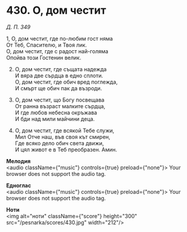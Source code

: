 # 430. О, дом честит

_Д. П. 349_

1, О, дом честит, где по-любим гост няма  
От Теб, Спасителю, и Твоя лик.  
О, дом честит, где с радост най-голяма  
Опойва този Гостенин велик.  

2. О, дом честит, где същата надежда  
И вяра две сърдца в едно сплоти.  
О, дом честит, где обич вред поглежда,  
И смърт ще обич пак да възроди.  

3. О, дом честит, що Богу посвещава  
От ранна възраст малките сърдца,  
И где любов небесна окръжава  
И бди над мили майчини деца.  

4. О, дом честит, где всякой Тебе служи,  
Мил Отче наш, във своя кът смирен,  
Где всяко дело обич света движи,  
И цял живот е в Теб преобразен. Амин.

**Мелодия**  
<audio className={"music"} controls={true} preload={"none"}>
    <source src="/pesnarka/mp3/430.mp3" type="audio/mpeg"/>
    Your browser does not support the audio tag.
</audio>

**Едноглас**  
<audio className={"music"} controls={true} preload={"none"}>
    <source src="/pesnarka/transp/430.mp3" type="audio/mpeg"/>
    Your browser does not support the audio tag.
</audio>

**Ноти**  
<img alt="ноти" className={"score"} height="300" src="/pesnarka/scores/430.jpg" width="212"/>
